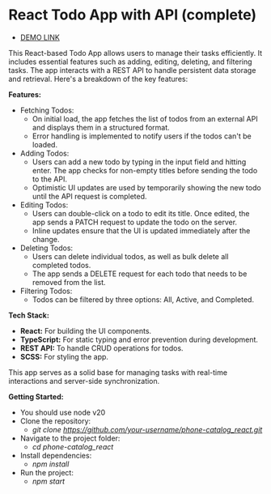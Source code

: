 # React Todo App with API (complete)

   - [DEMO LINK](https://Prokopovych16.github.io/react_app-with-api/)

This React-based Todo App allows users to manage their tasks efficiently. It includes essential features such as adding, editing, deleting, and filtering tasks. The app interacts with a REST API to handle persistent data storage and retrieval. Here's a breakdown of the key features:

**Features:**
- Fetching Todos:
  - On initial load, the app fetches the list of todos from an external API and displays them in a structured format.
  - Error handling is implemented to notify users if the todos can't be loaded.
- Adding Todos:
  - Users can add a new todo by typing in the input field and hitting enter. The app checks for non-empty titles before sending the todo to the API.
  - Optimistic UI updates are used by temporarily showing the new todo until the API request is completed.
- Editing Todos:
  - Users can double-click on a todo to edit its title. Once edited, the app sends a PATCH request to update the todo on the server.
  - Inline updates ensure that the UI is updated immediately after the change.
- Deleting Todos:
  - Users can delete individual todos, as well as bulk delete all completed todos.
  - The app sends a DELETE request for each todo that needs to be removed from the list.
- Filtering Todos:
  - Todos can be filtered by three options: All, Active, and Completed.

**Tech Stack:**
- **React:** For building the UI components.
- **TypeScript:** For static typing and error prevention during development.
- **REST API:** To handle CRUD operations for todos.
- **SCSS:** For styling the app.

This app serves as a solid base for managing tasks with real-time interactions and server-side synchronization.


**Getting Started:**
- You should use node v20
- Clone the repository:
  - _git clone https://github.com/your-username/phone-catalog_react.git_
- Navigate to the project folder:
  - _cd phone-catalog_react_
- Install dependencies:
  - _npm install_
- Run the project:
  - _npm start_

